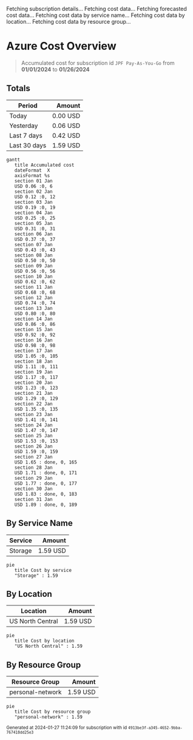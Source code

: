 Fetching subscription details...
Fetching cost data...
Fetching forecasted cost data...
Fetching cost data by service name...
Fetching cost data by location...
Fetching cost data by resource group...
# Azure Cost Overview

> Accumulated cost for subscription id `JPF Pay-As-You-Go` from **01/01/2024** to **01/26/2024**

## Totals

|Period|Amount|
|---|---:|
|Today|0.00 USD|
|Yesterday|0.06 USD|
|Last 7 days|0.42 USD|
|Last 30 days|1.59 USD|

```mermaid
gantt
   title Accumulated cost
   dateFormat  X
   axisFormat %s
   section 01 Jan
   USD 0.06 :0, 6
   section 02 Jan
   USD 0.12 :0, 12
   section 03 Jan
   USD 0.19 :0, 19
   section 04 Jan
   USD 0.25 :0, 25
   section 05 Jan
   USD 0.31 :0, 31
   section 06 Jan
   USD 0.37 :0, 37
   section 07 Jan
   USD 0.43 :0, 43
   section 08 Jan
   USD 0.50 :0, 50
   section 09 Jan
   USD 0.56 :0, 56
   section 10 Jan
   USD 0.62 :0, 62
   section 11 Jan
   USD 0.68 :0, 68
   section 12 Jan
   USD 0.74 :0, 74
   section 13 Jan
   USD 0.80 :0, 80
   section 14 Jan
   USD 0.86 :0, 86
   section 15 Jan
   USD 0.92 :0, 92
   section 16 Jan
   USD 0.98 :0, 98
   section 17 Jan
   USD 1.05 :0, 105
   section 18 Jan
   USD 1.11 :0, 111
   section 19 Jan
   USD 1.17 :0, 117
   section 20 Jan
   USD 1.23 :0, 123
   section 21 Jan
   USD 1.29 :0, 129
   section 22 Jan
   USD 1.35 :0, 135
   section 23 Jan
   USD 1.41 :0, 141
   section 24 Jan
   USD 1.47 :0, 147
   section 25 Jan
   USD 1.53 :0, 153
   section 26 Jan
   USD 1.59 :0, 159
   section 27 Jan
   USD 1.65 : done, 0, 165
   section 28 Jan
   USD 1.71 : done, 0, 171
   section 29 Jan
   USD 1.77 : done, 0, 177
   section 30 Jan
   USD 1.83 : done, 0, 183
   section 31 Jan
   USD 1.89 : done, 0, 189
```

## By Service Name

|Service|Amount|
|---|---:|
|Storage|1.59 USD|

```mermaid
pie
   title Cost by service
   "Storage" : 1.59
```

## By Location

|Location|Amount|
|---|---:|
|US North Central|1.59 USD|

```mermaid
pie
   title Cost by location
   "US North Central" : 1.59
```

## By Resource Group

|Resource Group|Amount|
|---|---:|
|personal-network|1.59 USD|

```mermaid
pie
   title Cost by resource group
   "personal-network" : 1.59
```

<sup>Generated at 2024-01-27 11:24:09 for subscription with id `4913be3f-a345-4652-9bba-767418dd25e3`</sup>
